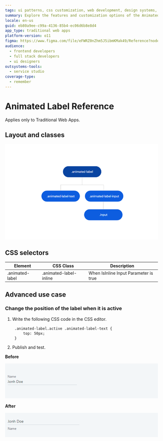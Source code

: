 ```yaml
---
tags: ui patterns, css customization, web development, design systems, outsystems ui
summary: Explore the features and customization options of the Animated Label UI Pattern in OutSystems 11 (O11).
locale: en-us
guid: eb80a9ee-c99a-4136-85b4-ec06d6b8e8d4
app_type: traditional web apps
platform-version: o11
figma: https://www.figma.com/file/eFWRZ0nZhm5J5ibmKMak49/Reference?node-id=615:379
audience:
  - frontend developers
  - full stack developers
  - ui designers
outsystems-tools:
  - service studio
coverage-type:
  - remember
---
```


# Animated Label Reference

<div class="info" markdown="1">

Applies only to Traditional Web Apps.

</div>

## Layout and classes
  
![Diagram showing the layout and classes of the Animated Label UI Pattern](images/animatedlabel-4-diag.png "Animated Label Layout Diagram")

## CSS selectors

| **Element** |  **CSS Class** |  **Description**  |
| ---|---|---
| .animated-label | .animated-label-inline |  When IsInline Input Parameter is true |

## Advanced use case

### Change the position of the label when it is active

1. Write the following CSS code in the CSS editor.

        .animated-label.active .animated-label-text {
            top: 50px;
        }

1. Publish and test.

**Before** 

![Screenshot of the Animated Label UI Pattern before activation](images/animatedlabel-5-ss.png "Animated Label Before Activation")

**After** 

![Screenshot of the Animated Label UI Pattern after activation, with the label positioned 50px from the top](images/animatedlabel-6-ss.png "Animated Label After Activation")

